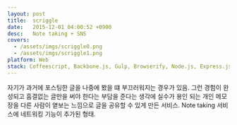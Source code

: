 ```yaml
---
layout: post
title:  scriggle
date:   2015-12-01 04:00:52 +0900
desc:   Note taking + SNS
covers:
  - /assets/imgs/scriggle0.png
  - /assets/imgs/scriggle1.png
platform: Web
stack: Coffeescript, Backbone.js, Gulp, Browserify, Node.js, Express.js, DynamoDB, Redis, Opsworks, EC2, S3, CloudFront, Autoscale, Lambda, SQS, SES, Logentries
---
```

자기가 과거에 포스팅한 글을 나중에 봤을 떄 부끄러워지는 경우가 있음. 그런 경험이 완성되고 흠결없는 글만을 써야 한다는 부담을 준다는 생각에 실수가 용인 되는 개인 메모장을 다른 사람이 옅보는 느낌으로 글을 공유할 수 있게 만든 서비스. Note taking 서비스에 네트워킹 기능이 추가된 형태.
